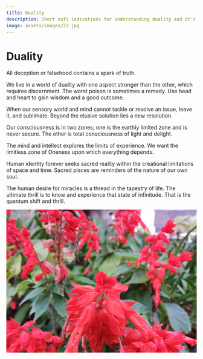 ```yaml
---
title: Duality
description: Short sufi indications for understanding duality and it's single source
image: assets/images/22.jpg
---
```


# Duality

<div class="aphorism-text">

All deception or falsehood contains a spark of truth.

<div class="div"></div>

We live in a world of duality with one aspect stronger than the other, which requires discernment. The worst poison is sometimes a remedy. Use head and heart to gain wisdom and a good outcome.  

<div class="div"></div>

When our sensory world and mind cannot tackle or resolve an issue, leave it, and sublimate. Beyond the elusive solution lies a new resolution.  

<div class="div"></div>

Our consciousness is in two zones; one is the earthly limited zone and is never secure. The other is total consciousness of light and delight.   

<div class="div"></div>

The mind and intellect explores the limits of experience. We want the limitless zone of Oneness upon which everything depends.  

<div class="div"></div>

Human identity forever seeks sacred reality within the creational limitations of space and time. Sacred places are reminders of the nature of our own soul.  

<div class="div"></div>

The human desire for miracles is a thread in the tapestry of life. The ultimate thrill is to know and experience that state of infinitude. That is the quantum shift and thrill. 

<div class="div"></div>

</div>

![Duality](../../assets/images/22.jpg)